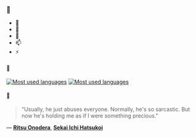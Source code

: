 ### 👋

- 🔭
- 🌱
- 💬
- 📫
- ⚡

#### 🧏

[![Most used languages](https://github-readme-stats-aynah.vercel.app/api/top-langs/?username=aynh&theme=solarized-dark&langs_count=6&layout=compact&hide_title=true)](https://github.com/anuraghazra/github-readme-stats#gh-dark-mode-only)
[![Most used languages](https://github-readme-stats-aynah.vercel.app/api/top-langs/?username=aynh&theme=solarized-light&langs_count=6&layout=compact&hide_title=true)](https://github.com/anuraghazra/github-readme-stats#gh-light-mode-only)

#### 💬

> "Usually, he just abuses everyone. Normally, he's so sarcastic. But now he's holding me as if I were something precious."

&mdash; [**Ritsu Onodera**](https://myanimelist.net/character.php?q=Ritsu%20Onodera&cat=character), [**Sekai Ichi Hatsukoi**](https://myanimelist.net/search/all?q=Sekai%20Ichi%20Hatsukoi&cat=all)
